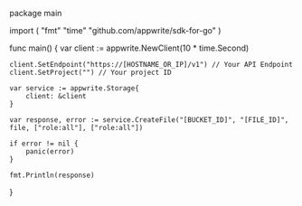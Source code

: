 package main

import (
    "fmt"
    "time"
    "github.com/appwrite/sdk-for-go"
)

func main() {
    var client := appwrite.NewClient(10 * time.Second)

    client.SetEndpoint("https://[HOSTNAME_OR_IP]/v1") // Your API Endpoint
    client.SetProject("") // Your project ID

    var service := appwrite.Storage{
        client: &client
    }

    var response, error := service.CreateFile("[BUCKET_ID]", "[FILE_ID]", file, ["role:all"], ["role:all"])

    if error != nil {
        panic(error)
    }

    fmt.Println(response)
}
